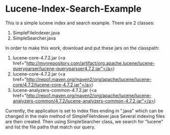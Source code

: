 Lucene-Index-Search-Example
===========================

This is a simple lucene index and search example.  There are 2 classes:  

1. SimpleFileIndexer.java
2. SimpleSearcher.java

In order to make this work, download and put these jars on the classpath:

1. lucene-core-4.7.2.jar (<a href="http://mvnrepository.com/artifact/org.apache.lucene/lucene-queryparser/lucene-queryparsser4.7.2.jar"</a>) 
2. lucene-core-4.7.2.jar (<a href="http://repo1.maven.org/maven2/org/apache/lucene/lucene-core/4.7.2/lucene-core-4.7.2.jar"</a>)
3. lucene-analyzers-common-4.7.2.jar (<a href="http://repo1.maven.org/maven2/org/apache/lucene/lucene-analyzers-common/4.7.2/lucene-analyzers-common-4.7.2.jar"</a>)

Currently, the application is set to index files ending in ".java" which can be changed in the main method of SimpleFileIndexer.java
Several indexing files are then created.  Then using SimpleSearcher class, we search for "lucene" and list the file paths that match our query.
